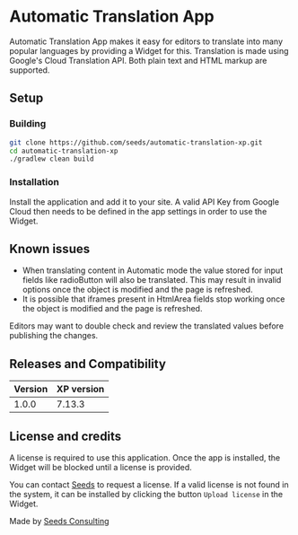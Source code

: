 # Automatic Translation App

Automatic Translation App makes it easy for editors to translate into many popular languages by providing a Widget for this. Translation is made using Google's Cloud Translation API. Both plain text and HTML markup are supported. 

## Setup
### Building

```bash
git clone https://github.com/seeds/automatic-translation-xp.git
cd automatic-translation-xp
./gradlew clean build
```

### Installation

Install the application and add it to your site. A valid API Key from Google Cloud then needs to be defined in the app settings in order to use the Widget.

## Known issues

- When translating content in Automatic mode the value stored for input fields like radioButton will also be translated. This may result in invalid options once the object is modified and the page is refreshed.
- It is possible that iframes present in HtmlArea fields stop working once the object is modified and the page is refreshed.

Editors may want to double check and review the translated values before publishing the changes.

## Releases and Compatibility

| Version | XP version   |
| ------- | ------------ |
| 1.0.0  | 7.13.3       |

## License and credits

A license is required to use this application. Once the app is installed, the Widget will be blocked until a license is provided.

You can contact [Seeds](https://www.seeds.no/) to request a license. If a valid license is not found in the system, it can be installed by clicking the button `Upload license` in the Widget.

Made by [Seeds Consulting](https://seeds.no)







